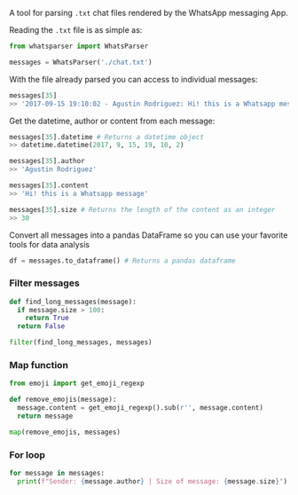 A tool for parsing `.txt` chat files rendered by the WhatsApp messaging App.

Reading the `.txt` file is as simple as:

```python
from whatsparser import WhatsParser

messages = WhatsParser('./chat.txt')
```

With the file already parsed you can access to individual messages:

```Python
messages[35]
>> '2017-09-15 19:10:02 - Agustin Rodriguez: Hi! this is a Whatsapp message'
```

Get the datetime, author or content from each message:

```Python
messages[35].datetime # Returns a datetime object
>> datetime.datetime(2017, 9, 15, 19, 10, 2)

messages[35].author
>> 'Agustin Rodriguez'

messages[35].content
>> 'Hi! this is a Whatsapp message'

messages[35].size # Returns the length of the content as an integer
>> 30

```

Convert all messages into a pandas DataFrame so you can use your favorite tools for data analysis

```Python
df = messages.to_dataframe() # Returns a pandas dataframe
```

### Filter messages

```Python
def find_long_messages(message):
  if message.size > 100:
    return True
  return False

filter(find_long_messages, messages)
```

### Map function

```Python
from emoji import get_emoji_regexp

def remove_emojis(message):
  message.content = get_emoji_regexp().sub(r'', message.content)
  return message

map(remove_emojis, messages)
```

### For loop

```Python
for message in messages:
  print(f"Sender: {message.author} | Size of message: {message.size}")
```

